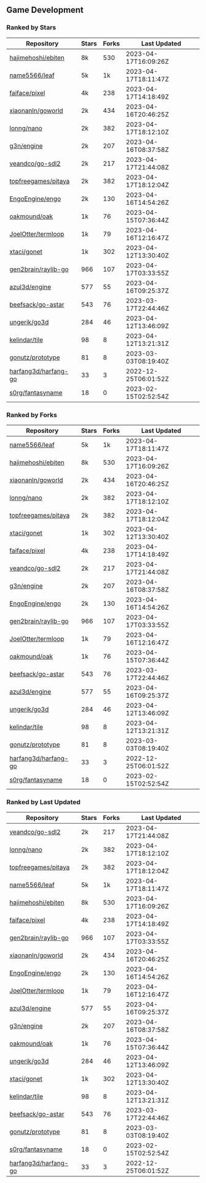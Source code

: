 ## Game Development

### Ranked by Stars

| Repository | Stars | Forks | Last Updated |
|------------|-------|-------|--------------|
| [hajimehoshi/ebiten](https://github.com/hajimehoshi/ebiten) | 8k | 530 | 2023-04-17T16:09:26Z |
| [name5566/leaf](https://github.com/name5566/leaf) | 5k | 1k | 2023-04-17T18:11:47Z |
| [faiface/pixel](https://github.com/faiface/pixel) | 4k | 238 | 2023-04-17T14:18:49Z |
| [xiaonanln/goworld](https://github.com/xiaonanln/goworld) | 2k | 434 | 2023-04-16T20:46:25Z |
| [lonng/nano](https://github.com/lonng/nano) | 2k | 382 | 2023-04-17T18:12:10Z |
| [g3n/engine](https://github.com/g3n/engine) | 2k | 207 | 2023-04-16T08:37:58Z |
| [veandco/go-sdl2](https://github.com/veandco/go-sdl2) | 2k | 217 | 2023-04-17T21:44:08Z |
| [topfreegames/pitaya](https://github.com/topfreegames/pitaya) | 2k | 382 | 2023-04-17T18:12:04Z |
| [EngoEngine/engo](https://github.com/EngoEngine/engo) | 2k | 130 | 2023-04-16T14:54:26Z |
| [oakmound/oak](https://github.com/oakmound/oak) | 1k | 76 | 2023-04-15T07:36:44Z |
| [JoelOtter/termloop](https://github.com/JoelOtter/termloop) | 1k | 79 | 2023-04-16T12:16:47Z |
| [xtaci/gonet](https://github.com/xtaci/gonet) | 1k | 302 | 2023-04-12T13:30:40Z |
| [gen2brain/raylib-go](https://github.com/gen2brain/raylib-go) | 966 | 107 | 2023-04-17T03:33:55Z |
| [azul3d/engine](https://github.com/azul3d/engine) | 577 | 55 | 2023-04-16T09:25:37Z |
| [beefsack/go-astar](https://github.com/beefsack/go-astar) | 543 | 76 | 2023-03-17T22:44:46Z |
| [ungerik/go3d](https://github.com/ungerik/go3d) | 284 | 46 | 2023-04-12T13:46:09Z |
| [kelindar/tile](https://github.com/kelindar/tile) | 98 | 8 | 2023-04-12T13:21:31Z |
| [gonutz/prototype](https://github.com/gonutz/prototype) | 81 | 8 | 2023-03-03T08:19:40Z |
| [harfang3d/harfang-go](https://github.com/harfang3d/harfang-go) | 33 | 3 | 2022-12-25T06:01:52Z |
| [s0rg/fantasyname](https://github.com/s0rg/fantasyname) | 18 | 0 | 2023-02-15T02:52:54Z |

### Ranked by Forks

| Repository | Stars | Forks | Last Updated |
|------------|-------|-------|--------------|
| [name5566/leaf](https://github.com/name5566/leaf) | 5k | 1k | 2023-04-17T18:11:47Z |
| [hajimehoshi/ebiten](https://github.com/hajimehoshi/ebiten) | 8k | 530 | 2023-04-17T16:09:26Z |
| [xiaonanln/goworld](https://github.com/xiaonanln/goworld) | 2k | 434 | 2023-04-16T20:46:25Z |
| [lonng/nano](https://github.com/lonng/nano) | 2k | 382 | 2023-04-17T18:12:10Z |
| [topfreegames/pitaya](https://github.com/topfreegames/pitaya) | 2k | 382 | 2023-04-17T18:12:04Z |
| [xtaci/gonet](https://github.com/xtaci/gonet) | 1k | 302 | 2023-04-12T13:30:40Z |
| [faiface/pixel](https://github.com/faiface/pixel) | 4k | 238 | 2023-04-17T14:18:49Z |
| [veandco/go-sdl2](https://github.com/veandco/go-sdl2) | 2k | 217 | 2023-04-17T21:44:08Z |
| [g3n/engine](https://github.com/g3n/engine) | 2k | 207 | 2023-04-16T08:37:58Z |
| [EngoEngine/engo](https://github.com/EngoEngine/engo) | 2k | 130 | 2023-04-16T14:54:26Z |
| [gen2brain/raylib-go](https://github.com/gen2brain/raylib-go) | 966 | 107 | 2023-04-17T03:33:55Z |
| [JoelOtter/termloop](https://github.com/JoelOtter/termloop) | 1k | 79 | 2023-04-16T12:16:47Z |
| [oakmound/oak](https://github.com/oakmound/oak) | 1k | 76 | 2023-04-15T07:36:44Z |
| [beefsack/go-astar](https://github.com/beefsack/go-astar) | 543 | 76 | 2023-03-17T22:44:46Z |
| [azul3d/engine](https://github.com/azul3d/engine) | 577 | 55 | 2023-04-16T09:25:37Z |
| [ungerik/go3d](https://github.com/ungerik/go3d) | 284 | 46 | 2023-04-12T13:46:09Z |
| [kelindar/tile](https://github.com/kelindar/tile) | 98 | 8 | 2023-04-12T13:21:31Z |
| [gonutz/prototype](https://github.com/gonutz/prototype) | 81 | 8 | 2023-03-03T08:19:40Z |
| [harfang3d/harfang-go](https://github.com/harfang3d/harfang-go) | 33 | 3 | 2022-12-25T06:01:52Z |
| [s0rg/fantasyname](https://github.com/s0rg/fantasyname) | 18 | 0 | 2023-02-15T02:52:54Z |

### Ranked by Last Updated

| Repository | Stars | Forks | Last Updated |
|------------|-------|-------|--------------|
| [veandco/go-sdl2](https://github.com/veandco/go-sdl2) | 2k | 217 | 2023-04-17T21:44:08Z |
| [lonng/nano](https://github.com/lonng/nano) | 2k | 382 | 2023-04-17T18:12:10Z |
| [topfreegames/pitaya](https://github.com/topfreegames/pitaya) | 2k | 382 | 2023-04-17T18:12:04Z |
| [name5566/leaf](https://github.com/name5566/leaf) | 5k | 1k | 2023-04-17T18:11:47Z |
| [hajimehoshi/ebiten](https://github.com/hajimehoshi/ebiten) | 8k | 530 | 2023-04-17T16:09:26Z |
| [faiface/pixel](https://github.com/faiface/pixel) | 4k | 238 | 2023-04-17T14:18:49Z |
| [gen2brain/raylib-go](https://github.com/gen2brain/raylib-go) | 966 | 107 | 2023-04-17T03:33:55Z |
| [xiaonanln/goworld](https://github.com/xiaonanln/goworld) | 2k | 434 | 2023-04-16T20:46:25Z |
| [EngoEngine/engo](https://github.com/EngoEngine/engo) | 2k | 130 | 2023-04-16T14:54:26Z |
| [JoelOtter/termloop](https://github.com/JoelOtter/termloop) | 1k | 79 | 2023-04-16T12:16:47Z |
| [azul3d/engine](https://github.com/azul3d/engine) | 577 | 55 | 2023-04-16T09:25:37Z |
| [g3n/engine](https://github.com/g3n/engine) | 2k | 207 | 2023-04-16T08:37:58Z |
| [oakmound/oak](https://github.com/oakmound/oak) | 1k | 76 | 2023-04-15T07:36:44Z |
| [ungerik/go3d](https://github.com/ungerik/go3d) | 284 | 46 | 2023-04-12T13:46:09Z |
| [xtaci/gonet](https://github.com/xtaci/gonet) | 1k | 302 | 2023-04-12T13:30:40Z |
| [kelindar/tile](https://github.com/kelindar/tile) | 98 | 8 | 2023-04-12T13:21:31Z |
| [beefsack/go-astar](https://github.com/beefsack/go-astar) | 543 | 76 | 2023-03-17T22:44:46Z |
| [gonutz/prototype](https://github.com/gonutz/prototype) | 81 | 8 | 2023-03-03T08:19:40Z |
| [s0rg/fantasyname](https://github.com/s0rg/fantasyname) | 18 | 0 | 2023-02-15T02:52:54Z |
| [harfang3d/harfang-go](https://github.com/harfang3d/harfang-go) | 33 | 3 | 2022-12-25T06:01:52Z |

